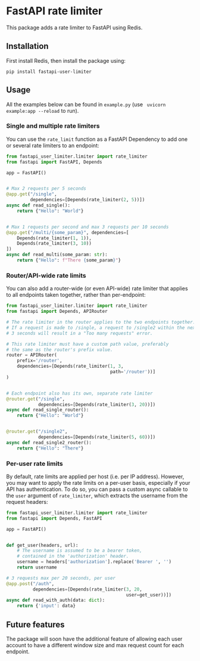 # FastAPI rate limiter

This package adds a rate limiter to FastAPI using Redis.

## Installation

First install Redis, then install the package using:
```
pip install fastapi-user-limiter
```

## Usage

All the examples below can be found in `example.py` (use ` uvicorn example:app --reload` to run).

### Single and multiple rate limiters

You can use the `rate_limit` function as a FastAPI Dependency to add one or several rate limiters to an endpoint:

```python
from fastapi_user_limiter.limiter import rate_limiter
from fastapi import FastAPI, Depends

app = FastAPI()


# Max 2 requests per 5 seconds
@app.get("/single",
         dependencies=[Depends(rate_limiter(2, 5))])
async def read_single():
    return {"Hello": "World"}


# Max 1 requests per second and max 3 requests per 10 seconds
@app.get("/multi/{some_param}", dependencies=[
    Depends(rate_limiter(1, 1)),
    Depends(rate_limiter(3, 10))
])
async def read_multi(some_param: str):
    return {"Hello": f"There {some_param}"}
```

### Router/API-wide rate limits

You can also add a router-wide (or even API-wide) rate limiter that applies to all endpoints taken together,
rather than per-endpoint:

```python
from fastapi_user_limiter.limiter import rate_limiter
from fastapi import Depends, APIRouter

# The rate limiter in the router applies to the two endpoints together.
# If a request is made to /single, a request to /single2 within the next 
# 3 seconds will result in a "Too many requests" error.

# This rate limiter must have a custom path value, preferably 
# the same as the router's prefix value.
router = APIRouter(
    prefix='/router',
    dependencies=[Depends(rate_limiter(1, 3,
                                       path='/router'))]
)


# Each endpoint also has its own, separate rate limiter
@router.get("/single",
            dependencies=[Depends(rate_limiter(3, 20))])
async def read_single_router():
    return {"Hello": "World"}


@router.get("/single2",
            dependencies=[Depends(rate_limiter(5, 60))])
async def read_single2_router():
    return {"Hello": "There"}
```

### Per-user rate limits

By default, rate limits are applied per host (i.e. per IP address). However, 
you may want to apply the rate limits on a per-user basis, especially if your
API has authentication. To do so, you can pass a custom async callable to the
`user` argument of `rate_limiter`, which extracts the username from the request
headers:

```python
from fastapi_user_limiter.limiter import rate_limiter
from fastapi import Depends, FastAPI

app = FastAPI()


def get_user(headers, url):
    # The username is assumed to be a bearer token,
    # contained in the 'authorization' header.
    username = headers['authorization'].replace('Bearer ', '')
    return username

# 3 requests max per 20 seconds, per user
@app.post("/auth",
          dependencies=[Depends(rate_limiter(3, 20,
                                             user=get_user))])
async def read_with_auth(data: dict):
    return {'input': data}
```

## Future features

The package will soon have the additional feature of allowing each user account to have a different window size and max 
request count for each endpoint.
